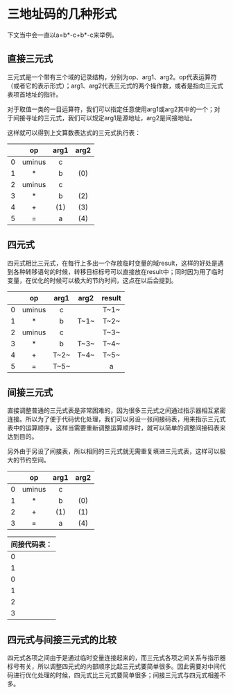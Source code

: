 # 三地址码的几种形式

下文当中会一直以a=b\*-c+b\*-c来举例。

## 直接三元式

三元式是一个带有三个域的记录结构，分别为op、arg1、arg2。op代表运算符（或者它的表示形式）；arg1、arg2代表三元式的两个操作数，或者是指向三元式表项首地址的指针。

对于取值一类的一目运算符，我们可以指定任意使用arg1或arg2其中的一个；对于间接寻址的三元式，我们可以规定arg1是源地址，arg2是间接地址。

这样就可以得到上文算数表达式的三元式执行表：

|      |   op   | arg1 | arg2 |
| :--: | :----: | :--: | :--: |
|  0   | uminus |  c   |      |
|  1   |   *    |  b   | (0)  |
|  2   | uminus |  c   |      |
|  3   |   *    |  b   | (2)  |
|  4   |   +    | (1)  | (3)  |
|  5   |   =    |  a   | (4)  |

## 四元式

四元式相比三元式，在每行上多出一个存放临时变量的域result，这样的好处是遇到各种转移语句的时候，转移目标标号可以直接放在result中；同时因为用了临时变量，在优化的时候可以极大的节约时间，这点在以后会提到。

|      |   op   | arg1 | arg2 | result |
| :--: | :----: | :--: | :--: | :----: |
|  0   | uminus |  c   |      |  T~1~  |
|  1   |   *    |  b   | T~1~ |  T~2~  |
|  2   | uminus |  c   |      |  T~3~  |
|  3   |   *    |  b   | T~3~ |  T~4~  |
|  4   |   +    | T~2~ | T~4~ |  T~5~  |
|  5   |   =    | T~5~ |      |   a    |

## 间接三元式

直接调整普通的三元式表是非常困难的，因为很多三元式之间通过指示器相互紧密连接。所以为了便于代码优化处理，我们可以另设一张间接码表，用来指示三元式表中的运算顺序。这样当需要重新调整运算顺序时，就可以简单的调整间接码表来达到目的。

另外由于另设了间接表，所以相同的三元式就无需重复填进三元式表，这样可以极大的节约空间。

|      |   op   | arg1 | arg2 |
| :--: | :----: | :--: | :--: |
|  0   | uminus |  c   |      |
|  1   |   *    |  b   | (0)  |
|  2   |   +    | (1)  | (1)  |
|  3   |   =    |  a   | (4)  |

|  间接代码表：    |
| ---- |
|  0   |
|  1   |
|  0   |
|  1   |
|  2   |
|  3   |

## 四元式与间接三元式的比较

四元式各项之间由于是通过临时变量连接起来的，而三元式各项之间关系与指示器标号有关，所以调整四元式的内部顺序比起三元式要简单很多。因此需要对中间代码进行优化处理的时候，四元式比三元式要简单很多；间接三元式与四元式相差不多。